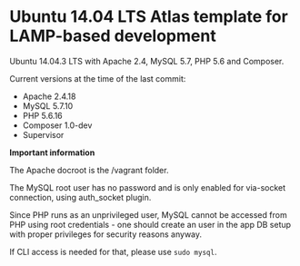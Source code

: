 # Ubuntu 14.04 LTS Atlas template for LAMP-based development

Ubuntu 14.04.3 LTS with Apache 2.4, MySQL 5.7, PHP 5.6 and Composer.

Current versions at the time of the last commit:

- Apache 2.4.18
- MySQL 5.7.10
- PHP 5.6.16
- Composer 1.0-dev
- Supervisor

**Important information**

The Apache docroot is the /vagrant folder.

The MySQL root user has no password and is only enabled for via-socket connection, using auth_socket plugin.

Since PHP runs as an unprivileged user, MySQL cannot be accessed from PHP using root credentials - one should create an user in the app DB setup with proper privileges for security reasons anyway.

If CLI access is needed for that, please use `sudo mysql`.
